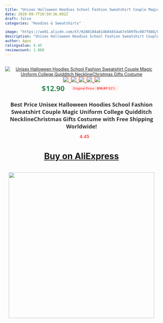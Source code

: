 ```yaml
---
title: "Unisex Halloween Hoodies School Fashion Sweatshirt Couple Magic Uniform College Quidditch NecklineChristmas Gifts Costume"
date: 2020-09-7T10:50:36.892Z
draft: false
categories: "Hoodies & Sweatshirts"

image: "https://ae01.alicdn.com/kf/H280104a814604454ab7e509fbc087f08Q/Unisex-Halloween-Hoodies-School-Fashion-Sweatshirt-Couple-Magic-Uniform-College-Quidditch-NecklineChristmas-Gifts-Costume.jpg"
description: "Unisex Halloween Hoodies School Fashion Sweatshirt Couple Magic Uniform College Quidditch NecklineChristmas Gifts Costume"
author: Agus
ratingvalue: 4.45
reviewcount: 1.888
---
```

<br>
<div style="text-align: center;">
<a href="https://s.click.aliexpress.com/e/_9u7hxn" target="_blank" rel="nofollow noopener noreferrer"><img alt="Unisex Halloween Hoodies School Fashion Sweatshirt Couple Magic Uniform College Quidditch NecklineChristmas Gifts Costume" class="magnifier-image" src="https://ae01.alicdn.com/kf/H280104a814604454ab7e509fbc087f08Q/Unisex-Halloween-Hoodies-School-Fashion-Sweatshirt-Couple-Magic-Uniform-College-Quidditch-NecklineChristmas-Gifts-Costume.jpg_640x640.jpg">
<br>
<img style="border:1px solid salmon" src="https://ae01.alicdn.com/kf/H280104a814604454ab7e509fbc087f08Q/Unisex-Halloween-Hoodies-School-Fashion-Sweatshirt-Couple-Magic-Uniform-College-Quidditch-NecklineChristmas-Gifts-Costume.jpg_120x120.jpg">&nbsp;&nbsp;<img style="border:1px solid salmon" src="https://ae01.alicdn.com/kf/H0862ec17bf804a999bc1d799144b1b4cA/Unisex-Halloween-Hoodies-School-Fashion-Sweatshirt-Couple-Magic-Uniform-College-Quidditch-NecklineChristmas-Gifts-Costume.jpg_120x120.jpg">&nbsp;&nbsp;<img style="border:1px solid salmon" src="https://ae01.alicdn.com/kf/H95f694f6c41a46a98712e4f095155f91y/Unisex-Halloween-Hoodies-School-Fashion-Sweatshirt-Couple-Magic-Uniform-College-Quidditch-NecklineChristmas-Gifts-Costume.jpg_120x120.jpg">&nbsp;&nbsp;<img style="border:1px solid salmon" src="https://ae01.alicdn.com/kf/Hf18135ee1d2d4b9dbabcd3f31da79e97b/Unisex-Halloween-Hoodies-School-Fashion-Sweatshirt-Couple-Magic-Uniform-College-Quidditch-NecklineChristmas-Gifts-Costume.jpg_120x120.jpg">&nbsp;&nbsp;<img style="border:1px solid salmon" src="https://ae01.alicdn.com/kf/Hba3fddbaddf343e68813ab471bced5dcv/Unisex-Halloween-Hoodies-School-Fashion-Sweatshirt-Couple-Magic-Uniform-College-Quidditch-NecklineChristmas-Gifts-Costume.jpg_120x120.jpg"></a></div><br0>
<div style="text-align: center;"><span style="background-color: white; border: 0px; box-sizing: border-box; color: seagreen; display: inline-block; font-family: &quot;open sans&quot; , &quot;arial&quot; , &quot;helvetica&quot; , sans-serif , &quot;heiti&quot;; font-size: 24px; font-stretch: inherit; font-weight: 700; line-height: inherit; margin: 0px 10px 0px 0px; padding: 0px; vertical-align: middle;">$12.90 </span>
<span style="background: rgb(255 , 241 , 241); border-radius: 3px; border: 0px; box-sizing: border-box; color: #ff4747; display: inline-block; font-family: inherit; font-size: 12px; font-stretch: inherit; font-style: inherit; font-variant: inherit; font-weight: 600; line-height: inherit; margin: 0px; padding: 2px 5px; transform: scale(0.9); vertical-align: middle;">Original Price : <b style="text-decoration: line-through;">$18.97 </b> 32%&nbsp;&nbsp;</span></div>
<h1 style="color: #333333; display: inline-block; font-family: &quot;open sans&quot; , &quot;arial&quot; , &quot;helvetica&quot; , sans-serif , &quot;heiti&quot;; font-size: 18px; font-stretch: inherit; font-weight: 700; text-align: center;">Best Price Unisex Halloween Hoodies School Fashion Sweatshirt Couple Magic Uniform College Quidditch NecklineChristmas Gifts Costume with Free Shipping Worldwide!</h1>
<div style="color: #ff4747; text-align: center;">
<img src="https://4.bp.blogspot.com/-M0ZcTcb-5uY/XleCXlxnR4I/AAAAAAAAAEc/OrjgMkXV1oMQFaCRZj5HQwOCBcu3w1FegCPcBGAYYCw/s1600/star.png" style="height: 15px;">&nbsp;<b>4.45</b></div>
<div class="button_cont" align="center"><a class="buynow_a" href="https://s.click.aliexpress.com/e/_9u7hxn" target="_blank" rel="nofollow noopener noreferrer"><H1>Buy on AliExpress</H1></a></div><br>
<div class="separator" style="clear: both; text-align: center;">
<img src="https://lh3.googleusercontent.com/-pTy5HemUv9M/XlePHvY0dAI/AAAAAAAAAE4/0nX5iRUoIWY8eMW9Dpxeirr157OZliDIgCLcBGAsYHQ/s1600/badge.gif" width="480">
</div>
